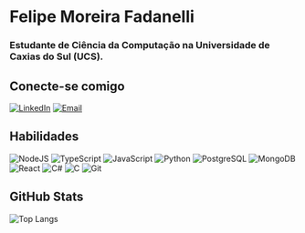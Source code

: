 # Felipe Moreira Fadanelli

### Estudante de Ciência da Computação na Universidade de Caxias do Sul (UCS).

## Conecte-se comigo

[![LinkedIn](https://img.shields.io/badge/LinkedIn-000?style=for-the-badge&logo=linkedin&logoColor=0E76A8)](https://www.linkedin.com/in/felipe-moreira-fadanelli-66bb72226/) 
[![Email](https://img.shields.io/badge/email-000?style=for-the-badge&logo=gmail)](mailto:fmfadanelli@ucs.com) 

## Habilidades 

![NodeJS](https://img.shields.io/badge/node.js-6DA55F?style=for-the-badge&logo=node.js&logoColor=white)
![TypeScript](https://img.shields.io/badge/TypeScript-007ACC?style=for-the-badge&logo=typescript&logoColor=white)
![JavaScript](https://img.shields.io/badge/JavaScript-F7DF1E?style=for-the-badge&logo=javascript&logoColor=black)
![Python](https://img.shields.io/badge/python-3670A0?style=for-the-badge&logo=python&logoColor=ffdd54)
![PostgreSQL](https://img.shields.io/badge/PostgreSQL-000?style=for-the-badge&logo=postgresql)
![MongoDB](https://img.shields.io/badge/MongoDB-%234ea94b.svg?style=for-the-badge&logo=mongodb&logoColor=white)
![React](https://img.shields.io/badge/React-20232A?style=for-the-badge&logo=react&logoColor=61DAFB)
![C#](https://img.shields.io/badge/C%23-239120?style=for-the-badge&logo=CSharp)
![C](https://img.shields.io/badge/C-00599C?style=for-the-badge&logo=c)
![Git](https://img.shields.io/badge/GIT-E44C30?style=for-the-badge&logo=git&logoColor=white)


## GitHub Stats
![Top Langs](https://github-readme-stats-git-masterrstaa-rickstaa.vercel.app/api/top-langs/?username=f-fadanelli&layout=compact&bg_color=000&border_color=30A3DC&title_color=E94D5F&text_color=FFF)

